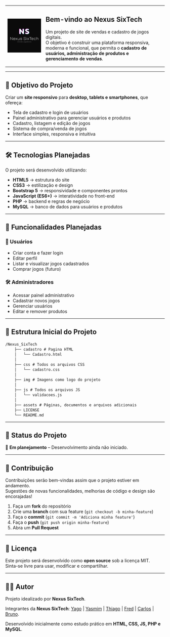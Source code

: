 # 
<table border="0">
  <tr>
    <td>
      <img src="img/imgProject.png" alt="Logo" width="400"/>
    </td>
    <td>
      <h2>Bem-vindo ao <strong>Nexus SixTech</strong></h2>
      <p>
        Um projeto de site de vendas e cadastro de jogos digitais.<br>
        O objetivo é construir uma plataforma responsiva, moderna e funcional, que permita o 
        <strong>cadastro de usuários, administração de produtos e gerenciamento de vendas</strong>.
      </p>
    </td>
  </tr>
</table>

---

## 🚀 Objetivo do Projeto
Criar um **site responsivo** para **desktop, tablets e smartphones**, que ofereça:
- Tela de cadastro e login de usuários
- Painel administrativo para gerenciar usuários e produtos
- Cadastro, listagem e edição de jogos
- Sistema de compra/venda de jogos
- Interface simples, responsiva e intuitiva

---

## 🛠️ Tecnologias Planejadas
O projeto será desenvolvido utilizando:

- **HTML5** → estrutura do site  
- **CSS3** → estilização e design  
- **Bootstrap 5** → responsividade e componentes prontos  
- **JavaScript (ES6+)** → interatividade no front-end  
- **PHP** → backend e regras de negócio  
- **MySQL** → banco de dados para usuários e produtos  

---

## 📌 Funcionalidades Planejadas
### 👤 Usuários
- Criar conta e fazer login
- Editar perfil
- Listar e visualizar jogos cadastrados
- Comprar jogos (futuro)

### 🛠️ Administradores
- Acessar painel administrativo
- Cadastrar novos jogos
- Gerenciar usuários
- Editar e remover produtos

---

## 🎯 Estrutura Inicial do Projeto
```
/Nexus_SixTech
    ├── cadastro # Pagina HTML
    │   └── Cadastro.html
    │
    ├── css # Todos os arquivos CSS
    │   └── cadastro.css
    │
    ├── img # Imagens como logo do projeto
    │
    ├── js # Todos os arquivos JS
    │   └── validacoes.js
    │
    ├── assets # Páginas, documentos e arquivos adicionais
    ├── LICENSE
    └── README.md

```

---

## 📅 Status do Projeto
🚧 **Em planejamento** – Desenvolvimento ainda não iniciado.

---

## 🤝 Contribuição
Contribuições serão bem-vindas assim que o projeto estiver em andamento.  
Sugestões de novas funcionalidades, melhorias de código e design são encorajadas!  

1. Faça um **fork** do repositório  
2. Crie uma **branch** com sua feature (`git checkout -b minha-feature`)  
3. Faça o **commit** (`git commit -m 'Adiciona minha feature'`)  
4. Faça o **push** (`git push origin minha-feature`)  
5. Abra um **Pull Request**

---

## 📄 Licença
Este projeto será desenvolvido como **open source** sob a licença MIT.  
Sinta-se livre para usar, modificar e compartilhar.

---

## 👨‍💻 Autor
Projeto idealizado por **Nexus SixTech**.

Integrantes da **Nexus SixTech**:
[Yago](https://github.com/tenmenezes) | 
[Yasmim](https://github.com/YasmimMantovani) | 
[Thiago](https://github.com/Thiago-Rock) | 
[Fred](https://github.com/FredWallace) | 
[Carlos](https://github.com/ClaudinoGomes) | 
[Bruno](https://github.com/Bruno-Washington).

Desenvolvido inicialmente como estudo prático em **HTML, CSS, JS, PHP e MySQL**.

